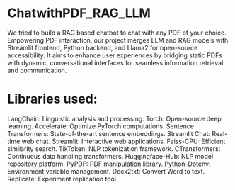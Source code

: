 # ChatwithPDF_RAG_LLM
We tried to build a RAG based chatbot to chat with any PDF of your choice.
Empowering PDF interaction, our project merges LLM and RAG models with Streamlit frontend, Python backend, and Llama2 for open-source accessibility. It aims to enhance user experiences by bridging static PDFs with dynamic, conversational interfaces for seamless information retrieval and communication.
# Libraries used:
LangChain: Linguistic analysis and processing.
Torch: Open-source deep learning.
Accelerate: Optimize PyTorch computations.
Sentence Transformers: State-of-the-art sentence embeddings.
Streamlit Chat: Real-time web chat.
Streamlit: Interactive web applications.
Faiss-CPU: Efficient similarity search.
TikToken: NLP tokenization framework.
CTransformers: Continuous data handling transformers.
Huggingface-Hub: NLP model repository platform.
PyPDF: PDF manipulation library.
Python-Dotenv: Environment variable management.
Docx2txt: Convert Word to text.
Replicate: Experiment replication tool.
